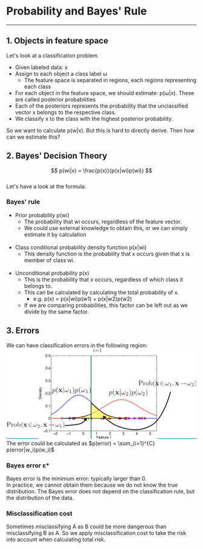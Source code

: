 # Probability and Bayes' Rule

---
## 1. Objects in feature space
Let's look at a classification problem.
- Given labeled data: x
- Assign to each object a class label ω
  - The feature space is separated in regions, each regions representing each class
- For each object in the feature space, we should estimate: p(ω|x). These are called posterior probabilities
- Each of the posteriors represents the probability that the unclassified vector x belongs to the respective class.
- We classify x to the class with the highest posterior probability.

So we want to calculate p(w|x). But this is hard to directly derive. Then how can we estimate this?

## 2. Bayes' Decision Theory
$$ p(wi|x) = \frac{p(x)}{p(x|wi)p(wi)} $$
<br>
Let's have a look at the formula.
### Bayes' rule
- Prior probability p(wi)
  - The probability that wi occurs, regardless of the feature vector.
  - We could use external knowledge to obtain this, or we can simply estimate it by calculation
  <br><br>
- Class conditional probability density function p(x|wi)
  - This density function is the probability that x occurs given that x is member of class wi.
  <br><br>
- Unconditional probability p(x)
  - This is the probability that x occurs, regardless of which class it belongs to.
  - This can be calculated by calculating the total probability of x.
    - e.g. p(x) = p(x|wi)p(w1) + p(x|w2)p(w2)
  - If we are comparing probabilities, this factor can be left out as we divide by the same factor.

## 3. Errors
We can have classification errors in the following region:<br>
![2510img/img_2.png](2510img/img_2.png)<br>
The error could be calculated as $p(error) = \sum_{i=1}^{C} p(error|w_i)p(w_i)$

### Bayes error ε*
Bayes error is the minimum error: typically larger than 0.<br>
In practice, we cannot obtain them because we do not know the true distribution. The Bayes error does not depend on the classification rule,
but the distribution of the data.

### Misclassification cost
Sometimes misclassifying A as B could be more dangerous than misclassifying B as A. So we apply misclassification cost to take the risk into account when calculating total risk.